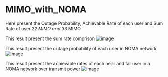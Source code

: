 # MIMO_with_NOMA
Here present the Outage Probability, Achievable Rate of each user and Sum Rate of user 2*2 MIMO and 3*3 MIMO

This result present the sum rate comprison
![image](https://user-images.githubusercontent.com/89696068/226114559-227c153a-64c5-4547-8f7a-752ec76dd8ff.png)


This result present the outage probability of each user in NOMA network
![image](https://user-images.githubusercontent.com/89696068/226114517-c1e09303-4351-4172-ba77-0cacbd8b3126.png)


This result present the achievable rates of each near and far user in a NOMA network over transmit power
![image](https://user-images.githubusercontent.com/89696068/226114440-59b6659c-4ae4-4a09-991b-59cc2e10eecc.png)
